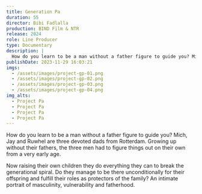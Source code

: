 ```yaml
---
title: Generation Pa
duration: 55
director: Bibi Fadlalla
production: BIND Film & NTR
release: 2024
role: Line Producer
type: Documentary
description: |
  How do you learn to be a man without a father figure to guide you? Mich, Jay and Ruwhel are three devoted dads from Rotterdam. Growing up without their fathers, the three men had to figure things out on their own from a very early age.
publishDate: 2023-11-29 16:03:21
imgs:
  - /assets/images/project-gp-01.png
  - /assets/images/project-gp-02.png
  - /assets/images/project-gp-03.png
  - /assets/images/project-gp-04.png
img_alts:
  - Project Pa
  - Project Pa
  - Project Pa
  - Project Pa
---
```


How do you learn to be a man without a father figure to guide you? Mich, Jay and Ruwhel are three devoted dads from Rotterdam. Growing up without their fathers, the three men had to figure things out on their own from a very early age.

Now raising their own children they do everything they can to break the generational spiral. Do they manage to be there unconditionally for their offspring and fulfill their roles as protectors of the family? An intimate portrait of masculinity, vulnerability and fatherhood.
